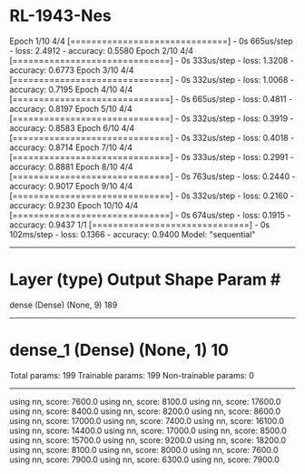 # RL-1943-Nes
Epoch 1/10
4/4 [==============================] - 0s 665us/step - loss: 2.4912 - accuracy: 0.5580
Epoch 2/10
4/4 [==============================] - 0s 333us/step - loss: 1.3208 - accuracy: 0.6773
Epoch 3/10
4/4 [==============================] - 0s 332us/step - loss: 1.0068 - accuracy: 0.7195
Epoch 4/10
4/4 [==============================] - 0s 665us/step - loss: 0.4811 - accuracy: 0.8197
Epoch 5/10
4/4 [==============================] - 0s 332us/step - loss: 0.3919 - accuracy: 0.8583
Epoch 6/10
4/4 [==============================] - 0s 332us/step - loss: 0.4018 - accuracy: 0.8714
Epoch 7/10
4/4 [==============================] - 0s 333us/step - loss: 0.2991 - accuracy: 0.8881
Epoch 8/10
4/4 [==============================] - 0s 763us/step - loss: 0.2440 - accuracy: 0.9017
Epoch 9/10
4/4 [==============================] - 0s 332us/step - loss: 0.2160 - accuracy: 0.9230
Epoch 10/10
4/4 [==============================] - 0s 674us/step - loss: 0.1915 - accuracy: 0.9437
1/1 [==============================] - 0s 102ms/step - loss: 0.1366 - accuracy: 0.9400
Model: "sequential"
_________________________________________________________________
Layer (type)                 Output Shape              Param #
=================================================================
dense (Dense)                (None, 9)                 189
_________________________________________________________________
dense_1 (Dense)              (None, 1)                 10
=================================================================
Total params: 199
Trainable params: 199
Non-trainable params: 0
________________________________________________________________
using nn, score:  7600.0
using nn, score:  8100.0
using nn, score:  17600.0
using nn, score:  8400.0
using nn, score:  8200.0
using nn, score:  8600.0
using nn, score:  17000.0
using nn, score:  7400.0
using nn, score:  16100.0
using nn, score:  14400.0
using nn, score:  17000.0
using nn, score:  8500.0
using nn, score:  15700.0
using nn, score:  9200.0
using nn, score:  18200.0
using nn, score:  8100.0
using nn, score:  8000.0
using nn, score:  7600.0
using nn, score:  7900.0
using nn, score:  6300.0
using nn, score:  7900.0
